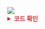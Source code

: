 
<img src="/assets/img/jpa_study/ch.X/pic-X-X.png">

<details>
<summary style="color:rgb(200, 50, 50)"><b>코드 확인</b></summary>
<div markdown="1">

```java

```

</div>
</details>